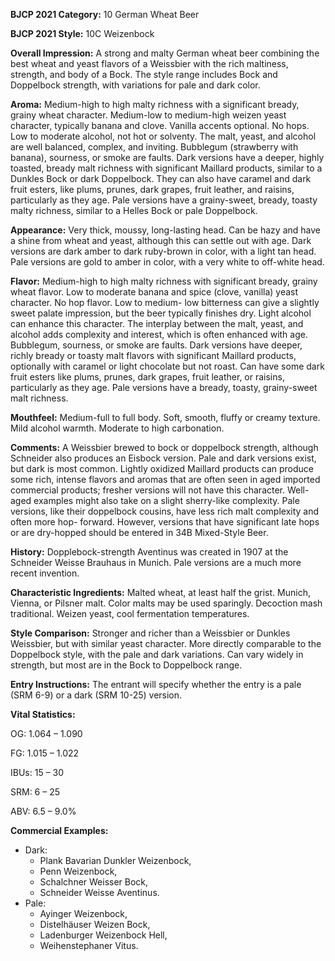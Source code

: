 <b>BJCP 2021 Category:</b> 10 German Wheat Beer

<b>BJCP 2021 Style:</b> 10C Weizenbock

<b>Overall Impression:</b> A strong and malty German wheat beer
combining the best wheat and yeast flavors of a Weissbier with
the rich maltiness, strength, and body of a Bock. The style
range includes Bock and Doppelbock strength, with variations
for pale and dark color.

<b>Aroma:</b> Medium-high to high malty richness with a
significant bready, grainy wheat character. Medium-low to
medium-high weizen yeast character, typically banana and
clove. Vanilla accents optional. No hops. Low to moderate
alcohol, not hot or solventy. The malt, yeast, and alcohol are
well balanced, complex, and inviting. Bubblegum (strawberry
with banana), sourness, or smoke are faults.
Dark versions have a deeper, highly toasted, bready malt
richness with significant Maillard products, similar to a
Dunkles Bock or dark Doppelbock. They can also have caramel
and dark fruit esters, like plums, prunes, dark grapes, fruit
leather, and raisins, particularly as they age.
Pale versions have a grainy-sweet, bready, toasty malty
richness, similar to a Helles Bock or pale Doppelbock.

<b>Appearance:</b> Very thick, moussy, long-lasting head. Can be
hazy and have a shine from wheat and yeast, although this can
settle out with age.
Dark versions are dark amber to dark ruby-brown in color,
with a light tan head.
Pale versions are gold to amber in color, with a very white to
off-white head.

<b>Flavor:</b> Medium-high to high malty richness with significant
bready, grainy wheat flavor. Low to moderate banana and spice
(clove, vanilla) yeast character. No hop flavor. Low to medium-
low bitterness can give a slightly sweet palate impression, but
the beer typically finishes dry. Light alcohol can enhance this
character. The interplay between the malt, yeast, and alcohol
adds complexity and interest, which is often enhanced with
age. Bubblegum, sourness, or smoke are faults.
Dark versions have deeper, richly bready or toasty malt flavors
with significant Maillard products, optionally with caramel or
light chocolate but not roast. Can have some dark fruit esters
like plums, prunes, dark grapes, fruit leather, or raisins,
particularly as they age.
Pale versions have a bready, toasty, grainy-sweet malt richness.

<b>Mouthfeel:</b> Medium-full to full body. Soft, smooth, fluffy or
creamy texture. Mild alcohol warmth. Moderate to high
carbonation.

<b>Comments:</b> A Weissbier brewed to bock or doppelbock
strength, although Schneider also produces an Eisbock version.
Pale and dark versions exist, but dark is most common. Lightly
oxidized Maillard products can produce some rich, intense
flavors and aromas that are often seen in aged imported
commercial products; fresher versions will not have this
character. Well-aged examples might also take on a slight
sherry-like complexity. Pale versions, like their doppelbock
cousins, have less rich malt complexity and often more hop-
forward. However, versions that have significant late hops or
are dry-hopped should be entered in 34B Mixed-Style Beer.

<b>History:</b> Dopplebock-strength Aventinus was created in 1907
at the Schneider Weisse Brauhaus in Munich. Pale versions are
a much more recent invention.

<b>Characteristic Ingredients:</b> Malted wheat, at least half the
grist. Munich, Vienna, or Pilsner malt. Color malts may be used
sparingly. Decoction mash traditional. Weizen yeast, cool
fermentation temperatures.

<b>Style Comparison:</b> Stronger and richer than a Weissbier or
Dunkles Weissbier, but with similar yeast character. More
directly comparable to the Doppelbock style, with the pale and
dark variations. Can vary widely in strength, but most are in
the Bock to Doppelbock range.

<b>Entry Instructions:</b> The entrant will specify whether the
entry is a pale (SRM 6-9) or a dark (SRM 10-25) version.

<b>Vital Statistics:</b>

OG: 1.064 – 1.090

FG: 1.015 – 1.022

IBUs: 15 – 30

SRM: 6 – 25

ABV: 6.5 – 9.0%

<b>Commercial Examples:</b>
- Dark:
   - Plank Bavarian Dunkler Weizenbock,
   - Penn Weizenbock,
   - Schalchner Weisser Bock,
   - Schneider Weisse Aventinus.
- Pale:
   - Ayinger Weizenbock,
   - Distelhäuser Weizen Bock,
   - Ladenburger Weizenbock Hell,
   - Weihenstephaner Vitus.
